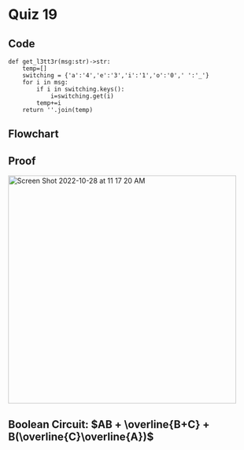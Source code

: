 # Quiz 19


## Code
```
def get_l3tt3r(msg:str)->str:
    temp=[]
    switching = {'a':'4','e':'3','i':'1','o':'0',' ':'_'}
    for i in msg:
        if i in switching.keys():
            i=switching.get(i)
        temp+=i
    return ''.join(temp)
```
## Flowchart

## Proof
<img width="463" alt="Screen Shot 2022-10-28 at 11 17 20 AM" src="https://user-images.githubusercontent.com/113817801/198463311-3ae36246-c8ab-4e5f-8cd0-c5f35d4a5232.png">


## Boolean Circuit: $AB + \overline{B+C} + B(\overline{C}\overline{A})$
